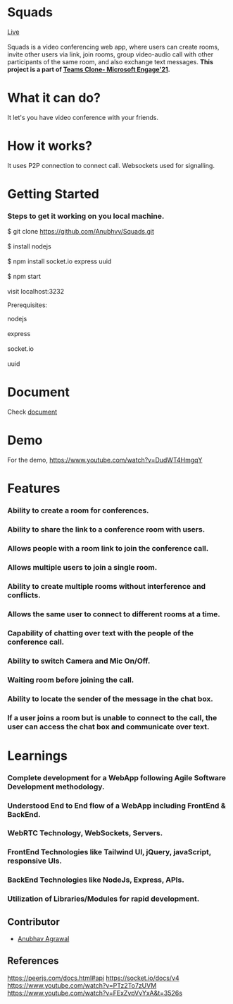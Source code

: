 

# Squads
[Live](http://squads-app.herokuapp.com/)
<br></br>
Squads is a video conferencing web app, where users can create rooms, invite other users via link, join rooms, group video-audio call with other participants of the same room, and also exchange text messages.
**This project is a part of [Teams Clone- Microsoft Engage'21](https://microsoft.acehacker.com/engage2021/?mc_cid=1b332f034a&mc_eid=6724c88fad).** 

#  What it can do?
It let's you have video conference with your friends.

#  How it works?
It uses P2P connection to connect call. Websockets used for signalling.

# Getting Started

### Steps to get it working on you local machine.

$ git clone https://github.com/Anubhvv/Squads.git
<br></br>
$ install nodejs
<br></br>
$ npm install socket.io express uuid 
<br></br>
$ npm start
<br></br>
visit localhost:3232


Prerequisites:

nodejs  <br></br>
express <br></br>
socket.io<br></br>
uuid

# Document
Check [document](https://docs.google.com/document/d/e/2PACX-1vQeibxTE70tw_liuFQZH8iWaydE82EAzt3189OP7guS-qp-Dp-aB9jURthJihYCb1ft0Aoe79lAMNuO/pub)

# Demo
For the demo, https://www.youtube.com/watch?v=DudWT4HmgqY


# Features

### Ability to create a room for conferences.

### Ability to share the link to a conference room with users.

### Allows people with a room link to join the conference call.

### Allows multiple users to join a single room.

### Ability to create multiple rooms without interference and conflicts.

### Allows the same user to connect to different rooms at a time.

### Capability of chatting over text with the people of the conference call.

### Ability to switch Camera and Mic On/Off.

### Waiting room before joining the call.

### Ability to locate the sender of the message in the chat box.

### If a user joins a room but is unable to connect to the call, the user can access the chat box and communicate over text.

# Learnings

### Complete development for a WebApp following Agile Software Development methodology.

### Understood End to End flow of a WebApp including FrontEnd & BackEnd.

### WebRTC Technology, WebSockets, Servers.

### FrontEnd Technologies like Tailwind UI, jQuery, javaScript, responsive UIs.

### BackEnd Technologies like NodeJs, Express, APIs.

### Utilization of Libraries/Modules for rapid development.

## Contributor
- [Anubhav Agrawal](https://github.com/anubhvv)



## References
https://peerjs.com/docs.html#api
https://socket.io/docs/v4
https://www.youtube.com/watch?v=PTz2To7zUVM
https://www.youtube.com/watch?v=FExZvpVvYxA&t=3526s
